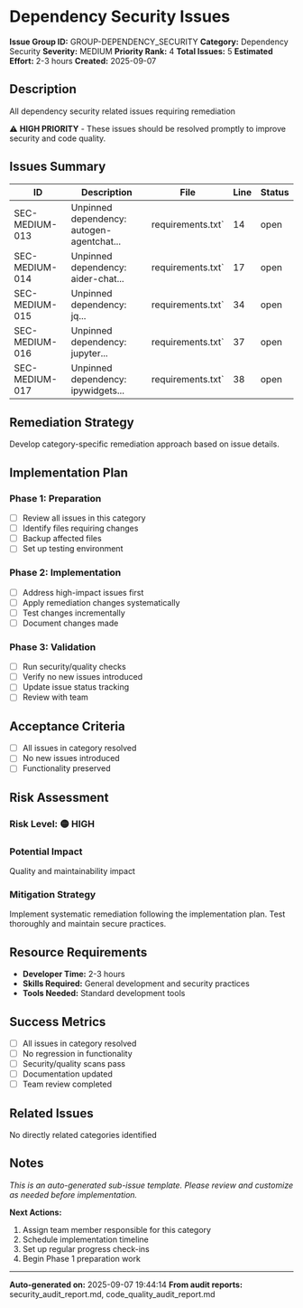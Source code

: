 # Dependency Security Issues

**Issue Group ID:** GROUP-DEPENDENCY_SECURITY
**Category:** Dependency Security
**Severity:** MEDIUM
**Priority Rank:** 4
**Total Issues:** 5
**Estimated Effort:** 2-3 hours
**Created:** 2025-09-07

## Description

All dependency security related issues requiring remediation

⚠️ **HIGH PRIORITY** - These issues should be resolved promptly to improve security and code quality.

## Issues Summary

| ID | Description | File | Line | Status |
|-----|-------------|------|------|--------|
| SEC-MEDIUM-013 | Unpinned dependency: autogen-agentchat... | requirements.txt` | 14 | open |
| SEC-MEDIUM-014 | Unpinned dependency: aider-chat... | requirements.txt` | 17 | open |
| SEC-MEDIUM-015 | Unpinned dependency: jq... | requirements.txt` | 34 | open |
| SEC-MEDIUM-016 | Unpinned dependency: jupyter... | requirements.txt` | 37 | open |
| SEC-MEDIUM-017 | Unpinned dependency: ipywidgets... | requirements.txt` | 38 | open |


## Remediation Strategy

Develop category-specific remediation approach based on issue details.

## Implementation Plan

### Phase 1: Preparation
- [ ] Review all issues in this category
- [ ] Identify files requiring changes
- [ ] Backup affected files
- [ ] Set up testing environment

### Phase 2: Implementation
- [ ] Address high-impact issues first
- [ ] Apply remediation changes systematically
- [ ] Test changes incrementally
- [ ] Document changes made

### Phase 3: Validation
- [ ] Run security/quality checks
- [ ] Verify no new issues introduced
- [ ] Update issue status tracking
- [ ] Review with team

## Acceptance Criteria

- [ ] All issues in category resolved
- [ ] No new issues introduced
- [ ] Functionality preserved

## Risk Assessment

### Risk Level: 🟡 HIGH

### Potential Impact
Quality and maintainability impact

### Mitigation Strategy
Implement systematic remediation following the implementation plan. Test thoroughly and maintain secure practices.

## Resource Requirements

- **Developer Time:** 2-3 hours
- **Skills Required:** General development and security practices
- **Tools Needed:** Standard development tools

## Success Metrics

- [ ] All issues in category resolved
- [ ] No regression in functionality
- [ ] Security/quality scans pass
- [ ] Documentation updated
- [ ] Team review completed

## Related Issues

No directly related categories identified

## Notes

*This is an auto-generated sub-issue template. Please review and customize as needed before implementation.*

**Next Actions:**
1. Assign team member responsible for this category
2. Schedule implementation timeline
3. Set up regular progress check-ins
4. Begin Phase 1 preparation work

---

**Auto-generated on:** 2025-09-07 19:44:14
**From audit reports:** security_audit_report.md, code_quality_audit_report.md

